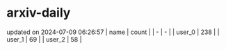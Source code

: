 # arxiv-daily
updated on 2024-07-09 06:26:57
| name | count |
| - | - |
| user_0 | 238 |
| user_1 | 69 |
| user_2 | 58 |
